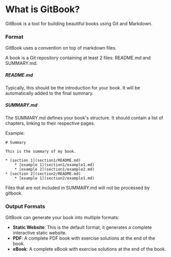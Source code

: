 # What is GitBook?

GitBook is a tool for building beautiful books using Git and Markdown.

### Format

GitBook uses a convention on top of markdown files.

A book is a Git repository containing at least 2 files: README.md and SUMMARY.md.

##### README.md

Typically, this should be the introduction for your book. It will be automatically added to the final summary.

##### SUMMARY.md

The SUMMARY.md defines your book's structure. It should contain a list of chapters, linking to their respective pages.

Example:

```
# Summary

This is the summary of my book.

* [section 1](section1/README.md)
    * [example 1](section1/example1.md)
    * [example 2](section1/example2.md)
* [section 2](section2/README.md)
    * [example 1](section2/example1.md)
```

Files that are not included in SUMMARY.md will not be processed by gitbook.


### Output Formats

GitBook can generate your book into multiple formats:

* **Static Website**: This is the default format, it generates a complete interactive static website.
* **PDF**: A complete PDF book with exercise solutions at the end of the book.
* **eBook**: A complete eBook with exercise solutions at the end of the book.
